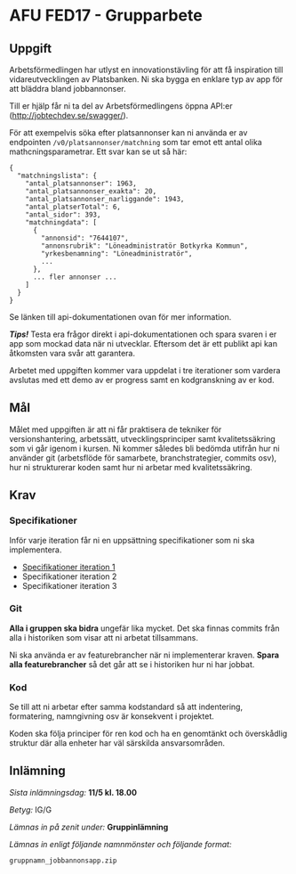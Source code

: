 # AFU FED17 - Grupparbete

## Uppgift

Arbetsförmedlingen har utlyst en innovationstävling för att få inspiration till vidareutvecklingen av Platsbanken. Ni ska bygga en enklare typ av app för att bläddra bland jobbannonser.

Till er hjälp får ni ta del av Arbetsförmedlingens öppna API:er (http://jobtechdev.se/swagger/).

För att exempelvis söka efter platsannonser kan ni använda er av endpointen `/v0/platsannonser/matchning` som tar emot ett antal olika mathcningsparametrar. Ett svar kan se ut så här:

```
{
  "matchningslista": {
    "antal_platsannonser": 1963,
    "antal_platsannonser_exakta": 20,
    "antal_platsannonser_narliggande": 1943,
    "antal_platserTotal": 6,
    "antal_sidor": 393,
    "matchningdata": [
      {
        "annonsid": "7644107",
        "annonsrubrik": "Löneadministratör Botkyrka Kommun",
        "yrkesbenamning": "Löneadministratör",
        ...
      },
      ... fler annonser ...
    ]
  }
}
```

Se länken till api-dokumentationen ovan för mer information.

***Tips!*** Testa era frågor direkt i api-dokumentationen och spara svaren i er app som mockad data när ni utvecklar. Eftersom det är ett publikt api kan åtkomsten vara svår att garantera.

Arbetet med uppgiften kommer vara uppdelat i tre iterationer som vardera avslutas med ett demo av er progress samt en kodgranskning av er kod.

## Mål

Målet med uppgiften är att ni får praktisera de tekniker för versionshantering, arbetssätt, utvecklingsprinciper samt kvalitetssäkring som vi går igenom i kursen. Ni kommer således bli bedömda utifrån hur ni använder git (arbetsflöde för samarbete, branchstrategier, commits osv), hur ni strukturerar koden samt hur ni arbetar med kvalitetssäkring.

## Krav

### Specifikationer

Inför varje iteration får ni en uppsättning specifikationer som ni ska implementera.

* [Specifikationer iteration 1](iteration-1.feature)
* Specifikationer iteration 2
* Specifikationer iteration 3

### Git

**Alla i gruppen ska bidra** ungefär lika mycket. Det ska finnas commits från alla i historiken som visar att ni arbetat tillsammans.

Ni ska använda er av featurebrancher när ni implementerar kraven. **Spara alla featurebrancher** så det går att se i historiken hur ni har jobbat.

### Kod

Se till att ni arbetar efter samma kodstandard så att indentering, formatering, namngivning osv är konsekvent i projektet.

Koden ska följa principer för ren kod och ha en genomtänkt och överskådlig struktur där alla enheter har väl särskilda ansvarsområden.

## Inlämning

_Sista inlämningsdag:_ **11/5 kl. 18.00**

_Betyg:_ IG/G

_Lämnas in på zenit under:_ **Gruppinlämning**

_Lämnas in enligt följande namnmönster och följande format:_

`gruppnamn_jobbannonsapp.zip`
